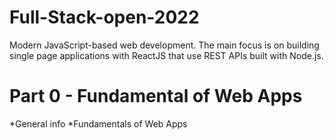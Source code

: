 # Full-Stack-open-2022
Modern JavaScript-based web development. The main focus is on building single page applications with ReactJS that use REST APIs built with Node.js.


# Part 0 - Fundamental of Web Apps
*General info
*Fundamentals of Web Apps
